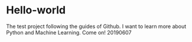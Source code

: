 # Hello-world
The test project following the guides of Github.
I want to learn more about Python and Machine Learning.
Come on!
20190607
